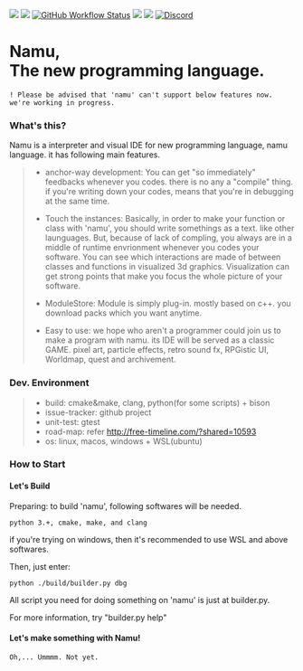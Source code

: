 [![](https://img.shields.io/github/v/release/namulang/namu.svg?include_prereleases&label=latest%20release&style=flat-square)](https://github.com/namulang/namu/releases)
[![](https://img.shields.io/github/release-date-pre/namulang/namu.svg?label=on&style=flat-square)](https://github.com/namulang/namu/releases)
[![GitHub Workflow Status](https://img.shields.io/github/actions/workflow/status/namulang/namu/ci-main.yml?style=flat-square)](https://github.com/namulang/namu/actions)
![](https://img.shields.io/github/languages/code-size/kniz/worldlang.svg?style=flat-square)
[![](https://img.shields.io/github/downloads/kniz/worldlang/total.svg?style=flat-square)](https://github.com/kniz/worldlang/releases)
[![Discord](https://img.shields.io/discord/1080131343012339712?style=flat-square)](https://discord.com/channels/1080131343012339712/)

Namu, <br/>The new programming language.
=======================================

    ! Please be advised that 'namu' can't support below features now. we're working in progress.

### What's this?
Namu is a interpreter and visual IDE for new programming language, namu language.
it has following main features.

> * anchor-way development: You can get "so immediately" feedbacks whenever you codes.
        there is no any a "compile" thing. if you're writing down your codes, means that 
        you're in debugging at the same time.
>
> 
> * Touch the instances: Basically, in order to make your function or class with 'namu',
        you should write somethings as a text. like other launguages.
        But, because of lack of compling, you always are in a middle of runtime envrionment
        whenever you codes your software. You can see which interactions are made of between
        classes and functions in visualized 3d graphics. 
        Visualization can get strong points that make you focus the whole picture of your
        software.
>
> * ModuleStore: Module is simply plug-in. mostly based on c++. you download packs
        which you want anytime.
>
> * Easy to use: we hope who aren't a programmer could join us to make a program with
        namu. its IDE will be served as a classic GAME. 
        pixel art, particle effects, retro sound fx, RPGistic UI, Worldmap, quest and archivement.


### Dev. Environment
> * build: cmake&make, clang, python(for some scripts) + bison
> * issue-tracker: github project
> * unit-test: gtest
> * road-map: refer http://free-timeline.com/?shared=10593
> * os: linux, macos, windows + WSL(ubuntu)


### How to Start
#### Let's Build

Preparing: to build 'namu', following softwares will be needed.
            
    python 3.+, cmake, make, and clang

if you're trying on windows, then it's recommended to use WSL and above softwares.

Then, just enter:
        
    python ./build/builder.py dbg

All script you need for doing something on 'namu' is just at builder.py.

For more information, try "builder.py help"

#### Let's make something with Namu!
    
    Oh,... Ummmm. Not yet.
